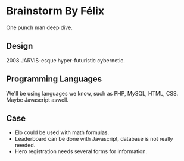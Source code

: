 # Brainstorm By Félix
One punch man deep dive.

## Design
2008 JARVIS-esque hyper-futuristic cybernetic.

## Programming Languages
We'll be using languages we know, such as PHP, MySQL, HTML, CSS. Maybe Javascript aswell.

## Case
- Elo could be used with math formulas.
- Leaderboard can be done with Javascript, database is not really needed.
- Hero registration needs several forms for information.